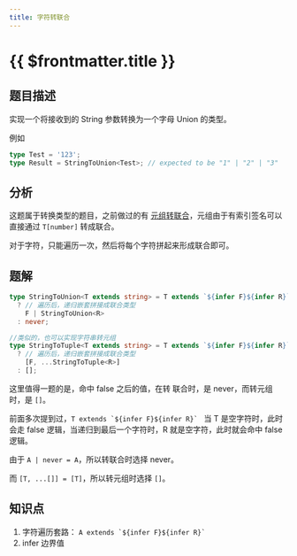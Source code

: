 ```yaml
---
title: 字符转联合
---
```


# {{ $frontmatter.title }}

## 题目描述

实现一个将接收到的 String 参数转换为一个字母 Union 的类型。

例如

```ts
type Test = '123';
type Result = StringToUnion<Test>; // expected to be "1" | "2" | "3"
```

## 分析

这题属于转换类型的题目，之前做过的有 [元组转联合](/medium/元组转联合.md)，元组由于有索引签名可以直接通过 `T[number]` 转成联合。

对于字符，只能遍历一次，然后将每个字符拼起来形成联合即可。

## 题解

```ts
type StringToUnion<T extends string> = T extends `${infer F}${infer R}`
  ? // 遍历后，递归嵌套拼接成联合类型
    F | StringToUnion<R>
  : never;

//类似的，也可以实现字符串转元组
type StringToTuple<T extends string> = T extends `${infer F}${infer R}`
  ? // 遍历后，递归嵌套拼接成联合类型
    [F, ...StringToTuple<R>]
  : [];
```

这里值得一题的是，命中 false 之后的值，在转 联合时，是 never，而转元组时，是 `[]`。

前面多次提到过，`` T extends `${infer F}${infer R}`  `` 当 T 是空字符时，此时会走 false 逻辑，当递归到最后一个字符时，R 就是空字符，此时就会命中 false 逻辑。

由于 `A | never = A`，所以转联合时选择 never。

而 `[T, ...[]] = [T]`，所以转元组时选择 `[]`。

## 知识点

1. 字符遍历套路： `` A extends `${infer F}${infer R}`  ``
2. infer 边界值